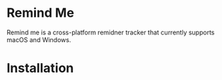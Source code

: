 # Remind Me

Remind me is a cross-platform remidner tracker that currently supports macOS and Windows.


# Installation
